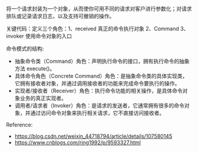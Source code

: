 将一个请求封装为一个对象，从而使你可用不同的请求对客户进行参数化；对请求排队或记录请求日志，以及支持可撤销的操作。

关键代码：定义三个角色：1、received 真正的命令执行对象 2、Command 3、invoker 使用命令对象的入口

命令模式的结构:

+ 抽象命令类（Command）角色：声明执行命令的接口，拥有执行命令的抽象方法 execute()。
+ 具体命令角色（Concrete Command）角色：是抽象命令类的具体实现类，它拥有接收者对象，并通过调用接收者的功能来完成命令要执行的操作。
+ 实现者/接收者（Receiver）角色：执行命令功能的相关操作，是具体命令对象业务的真正实现者。
+ 调用者/请求者（Invoker）角色：是请求的发送者，它通常拥有很多的命令对象，并通过访问命令对象来执行相关请求，它不直接访问接收者。




Reference:
+ https://blog.csdn.net/weixin_44718794/article/details/107580145
+ https://www.cnblogs.com/ring1992/p/9593327.html